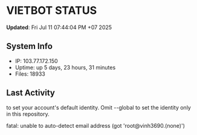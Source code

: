 # VIETBOT STATUS
**Updated**: Fri Jul 11 07:44:04 PM +07 2025

## System Info
- IP: 103.77.172.150
- Uptime: up 5 days, 23 hours, 31 minutes
- Files: 18933

## Last Activity

to set your account's default identity.
Omit --global to set the identity only in this repository.

fatal: unable to auto-detect email address (got 'root@vinh3690.(none)')
